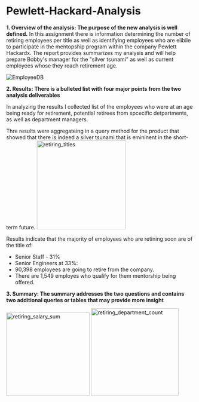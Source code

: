 # Pewlett-Hackard-Analysis


**1. Overview of the analysis: The purpose of the new analysis is well defined.** 
In this assignment there is information determining the number of retiring employees per title as well as identifying employees who are elibile to participate in the mentopship program within the company Pewlett Hackardx. The report provides summarizes my analysis and will help prepare Bobby's manager for the "silver tsunami" as well as current employees whose they reach retirement age.

![EmployeeDB](https://user-images.githubusercontent.com/93094173/163410481-d75c0281-f1e0-4b3a-9e02-b48277e11f48.png)


**2. Results: There is a bulleted list with four major points from the two analysis deliverables**

In analyzing the results I collected list of the employees who were at an age being ready for retirement, potential retirees from spcecific detpartments, as well as department managers. 

Thre results were aggregateing in a query method for the product that showed that there is indeed a silver tsunami that is emininent in the short-term future. <img width="238" alt="retiring_titles" src="https://user-images.githubusercontent.com/93094173/163411407-f9f7e6b0-0c02-4ba8-9e9c-87db4435d988.png">

Results indicate that the majority of employees who are retining soon are of the title of:
- Senior Staff - 31%
- Senior Engineers at 33%:
- 90,398 employees are going to retire from the company.
- There are 1,549 employes who qualify for them mentorship being offered\.

**3. Summary: The summary addresses the two questions and contains two additional queries or tables that may provide more insight**

<img width="223" alt="retiring_salary_sum" src="https://user-images.githubusercontent.com/93094173/163412047-74126c46-6837-4071-ac22-9c9941c6afcc.png">

<img width="234" alt="retiring_department_count" src="https://user-images.githubusercontent.com/93094173/163412060-91dd02a2-7339-4d6c-972a-283edfed529f.png">

